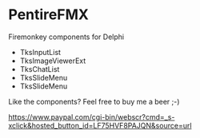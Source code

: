 # PentireFMX
Firemonkey components for Delphi


- TksInputList
- TksImageViewerExt
- TksChatList
- TksSlideMenu
- TksSlideMenu

Like the components?  Feel free to buy me a beer ;-)

https://www.paypal.com/cgi-bin/webscr?cmd=_s-xclick&hosted_button_id=LF75HVF8PAJQN&source=url

